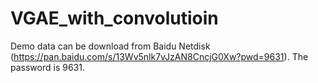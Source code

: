# VGAE_with_convolutioin
Demo data can be download from Baidu Netdisk (https://pan.baidu.com/s/13Wv5nlk7vJzAN8CncjG0Xw?pwd=9631). The password is 9631.
